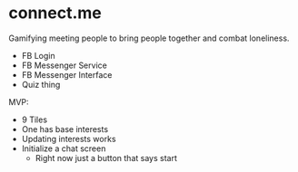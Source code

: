 # connect.me
Gamifying meeting people to bring people together and combat loneliness.

 - FB Login
 - FB Messenger Service
 - FB Messenger Interface
 - Quiz thing

 MVP:
  - 9 Tiles
  - One has base interests
  - Updating interests works
  - Initialize a chat screen
    - Right now just a button that says start
   